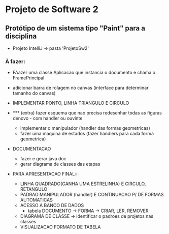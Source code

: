 # Projeto de Software 2
## Protótipo de um sistema tipo "Paint" para a disciplina

- Projeto IntelliJ -> pasta 'ProjetoSw2'



### À fazer:
- FAazer uma classe Aplicacao que instancia o documento e chama o FramePrincipal
- adicionar barra de rolagem no canvas (interface para determinar tamanho do canvas)
- IMPLEMENTAR PONTO, LINHA TRIANGULO E CIRCULO

- *** (extra) fazer esquema que nao precisa redesenhar todas as figuras denovo - com handler ou ouvinte
    - implementar o manipulador (handler das formas geometricas)
    - fazer uma maquina de estados (fazer handlers para cada forma geometrica)

- DOCUMENTACAO
    - fazer e gerar java doc
    - gerar diagrama de classes das etapas



- PARA APRESENTACAO FINAL:::
    - LINHA QUADRADO(GANHA UMA ESTRELINHA) E CIRCULO, RETANGULO
    - PADRAO MANIPULADOR (handler) E CONTINUACAO P/ DE FORMAS AUTOMATICAS
    - ACESSO A BANCO DE DADOS
        - tabela DOCUMENTO -> FORMA -> CRIAR, LER, REMOVER
    - DIAGRAMA DE CLASSE -> identificar o padroes de projetos nas classes
    - VISUALIZACAO FORMATO DE TABELA

